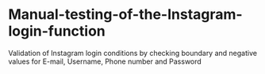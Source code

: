# Manual-testing-of-the-Instagram-login-function
Validation of Instagram login conditions by checking boundary and negative values for E-mail, Username, Phone number and Password
